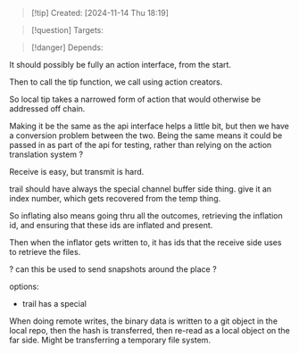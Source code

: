 
>[!tip] Created: [2024-11-14 Thu 18:19]

>[!question] Targets: 

>[!danger] Depends: 

It should possibly be fully an action interface, from the start.

Then to call the tip function, we call using action creators.

So local tip takes a narrowed form of action that would otherwise be addressed off chain.

Making it be the same as the api interface helps a little bit, but then we have a conversion problem between the two.  Being the same means it could be passed in as part of the api for testing, rather than relying on the action translation system ?

Receive is easy, but transmit is hard.

trail should have always the special channel buffer side thing.
give it an index number, which gets recovered from the temp thing.

So inflating also means going thru all the outcomes, retrieving the inflation id, and ensuring that these ids are inflated and present.

Then when the inflator gets written to, it has ids that the receive side uses to retrieve the files.

? can this be used to send snapshots around the place ?

options:
- trail has a special 

When doing remote writes, the binary data is written to a git object in the local repo, then the hash is transferred, then re-read as a local object on the far side.  Might be transferring a temporary file system.